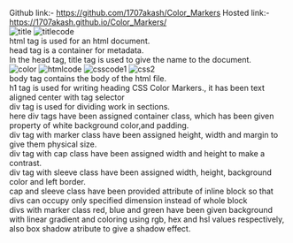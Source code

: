 Github link:- https://github.com/1707akash/Color_Markers
Hosted link:- https://1707akash.github.io/Color_Markers/ <br>
![title](https://github.com/1707akash/Color_Markers/assets/117883959/232a8e6c-9e17-4918-b256-d3ef180f121a)
![titlecode](https://github.com/1707akash/Color_Markers/assets/117883959/7c2e86a8-6362-4cc3-bbaa-c0f5f225ac9b) <br>
html tag is used for an html document. <br>
head tag is a container for metadata.<br>
In the head tag, title tag is used to give the name to the document.<br>
![color](https://github.com/1707akash/Color_Markers/assets/117883959/40d6a62e-51ac-4f54-8fe4-9e3fb882dbbd)
![htmlcode](https://github.com/1707akash/Color_Markers/assets/117883959/240a39e4-b05a-4023-8e57-b3eea6e2c954)
![csscode1](https://github.com/1707akash/Color_Markers/assets/117883959/4a860217-11a6-4af3-ac18-885d26e3e7f6)
![css2](https://github.com/1707akash/Color_Markers/assets/117883959/33e09e0e-1c16-4326-bf16-e15346cd6f37) <br>
body tag contains the body of the html file.<br>
h1 tag is used for writing heading CSS Color Markers., it has been text aligned center with tag selector<br>
div tag is used for dividing work in sections. <br>
here div tags have been assigned container class, which has been given property of white background color,and padding. <br>
div tag with marker class have been assigned height, width and margin to give them physical size. <br>
div tag with cap class have been assigned width and height to make a contrast. <br>
div tag with sleeve class have been assigned width, height, background color and left border. <br>
cap and sleeve class have been provided attribute of inline block so that divs can occupy only specified dimension instead of whole block <br>
divs with marker class red, blue and green have been given background with linear gradient and coloring using rgb, hex and hsl values respectively, also box shadow atribute to give a shadow effect.
